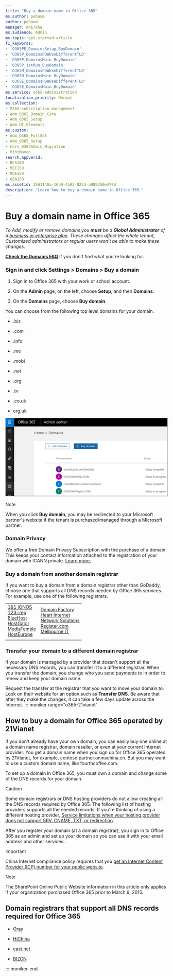 ```yaml
---
title: "Buy a domain name in Office 365"
ms.author: pebaum
author: pebaum
manager: mnirkhe
ms.audience: Admin
ms.topic: get-started-article
f1_keywords:
- 'O365PE_DomainsSetup_BuyDomain'
- 'O365P_DomainsPDWUseDifferentTLD'
- 'O365P_DomainsMain_BuyDomain'
- 'O365P_1stRun_BuyDomain'
- 'O365M_DomainsPDWUseDifferentTLD'
- 'O365M_DomainsMain_BuyDomain'
- 'O365E_DomainsPDWUseDifferentTLD'
- 'O365E_DomainsMain_BuyDomain'
ms.service: o365-administration
localization_priority: Normal
ms.collection: 
- M365-subscription-management
- Adm_O365_Domain_Core
- Adm_O365_Setup
- Adm_UI_Elements
ms.custom:
- Adm_O365_FullSet
- Adm_O365_Setup
- Core_O365Admin_Migration
- MiniMaven
search.appverid:
- BCS160
- MET150
- MOE150
- GEA150
ms.assetid: 1561140a-16a9-4a02-822d-a989250e479d
description: "Learn how to buy a domain name in Office 365."
---
```


# Buy a domain name in Office 365

 *To Add, modify or remove domains you **must** be a **Global Administrator** of a [business or enterprise plan](https://products.office.com/business/office). These changes affect the whole tenant, *Customized administrators* or *regular users* won't be able to make these changes.*  

 **[Check the Domains FAQ](../setup/domains-faq.md)** if you don't find what you're looking for. 
  
### Sign in and click Settings \> Domains \> Buy a domain

1. Sign in to Office 365 with your work or school account. 
    
2. On the **Admin** page, on the left, choose **Setup**, and then **Domains**.
    
3. On the **Domains** page, choose **Buy domain**.
    
You can choose from the following top level domains for your domain.
  
- .biz
    
- .com
    
- .info
    
- .me
    
- .mobi
    
- .net
    
- .org
    
- .tv
    
- .co.uk
    
- org.uk
    
![On the Manage domains page, click Buy domain](../media/16d6b3ba-ce13-496e-a7c0-1d99479dd203.png)

> [!NOTE]
> When you click **Buy domain**, you may be redirected to your Microsoft partner's website if the tenant is purchased/managed through a Microsoft partner.

### Domain Privacy
We offer a free Domain Privacy Subscription with the purchase of a domain. This keeps your contact information attached to the registration of your domain with ICANN private. [Learn more.](https://whois.icann.org/en/privacy-and-proxy-services)
  
### Buy a domain from another domain registrar

If you want to buy a domain from a domain registrar other than GoDaddy, choose one that supports all DNS records needed by Office 365 services. For example, use one of the following registrars.
  
|||
|:-----|:-----|
|[1&amp;1 IONOS](https://www.1and1.com/ ) <br/> [123-reg](https://www.123-reg.co.uk/ ) <br/> [BlueHost](https://www.bluehost.com/products/domains ) <br/> [HostGator](https://www.hostgator.com/domains/ ) <br/> [MediaTemple](https://mediatemple.net/domains/ ) <br/> [HostEurope](https://www.hosteurope.de/en/ ) <br/> |[Domain Factory](https://www.df.eu/ ) <br/> [Heart Internet](https://www.heartinternet.uk/ ) <br/> [Network Solutions](https://go.microsoft.com/fwlink/?LinkId=402475) <br/> [Register.com]( https://go.microsoft.com/fwlink/?LinkId=402476) <br/> [Melbourne IT]( https://go.microsoft.com/fwlink/?LinkId=513080) <br/> |
|||
   
### Transfer your domain to a different domain registrar

If your domain is managed by a provider that doesn't support all the necessary DNS records, you can transfer it to a different registrar. When you transfer the domain, you change who you send payments to in order to renew and keep your domain name.
  
Request the transfer at the registrar that you want to move your domain to. Look on their website for an option such as **Transfer DNS**. Be aware that after they make the changes, it can take a few days update across the Internet.
 ::: moniker range="o365-21vianet"
## How to buy a domain for Office 365 operated by 21Vianet



If you don't already have your own domain, you can easily buy one online at a domain name registrar, domain reseller, or even at your current Internet provider. You get a domain name when you sign up for Office 365 operated by 21Vianet, for example, contoso.partner.onmschina.cn. But you may want to use a custom domain name, like fourthcoffee.com.
  
To set up a domain in Office 365, you must own a domain and change some of the DNS records for your domain.
  
> [!CAUTION]
> Some domain registrars or DNS hosting providers do not allow creating all the DNS records required by Office 365. The following list of hosting providers supports all the needed records. If you're thinking of using a different hosting provider, [Service limitations when your hosting provider does not support SRV, CNAME, TXT, or redirection](https://support.office.com/article/dfbb03e3-08c1-4c4e-b2f0-891665b29b77). 
  
After you register your domain (at a domain registrar), you sign in to Office 365 as an admin and set up your domain so you can use it with your email address and other services..
  
> [!IMPORTANT]
> China Internet compliance policy requires that you [get an Internet Content Provider (ICP) number for your public website](../services-in-china/get-an-icp-number-for-your-public-website.md). 
  
> [!NOTE]
> The SharePoint Online Public Website information in this article only applies if your organization purchased Office 365 prior to March 9, 2015. 

## Domain registrars that support all DNS records required for Office 365

- [Oray](https://oray.com/)
    
- [HiChina](https://www.hichina.com/)
    
- [east.net](http://www.east.net/)
    
- [BIZCN](https://www.bizcn.com/)
    
::: moniker-end

